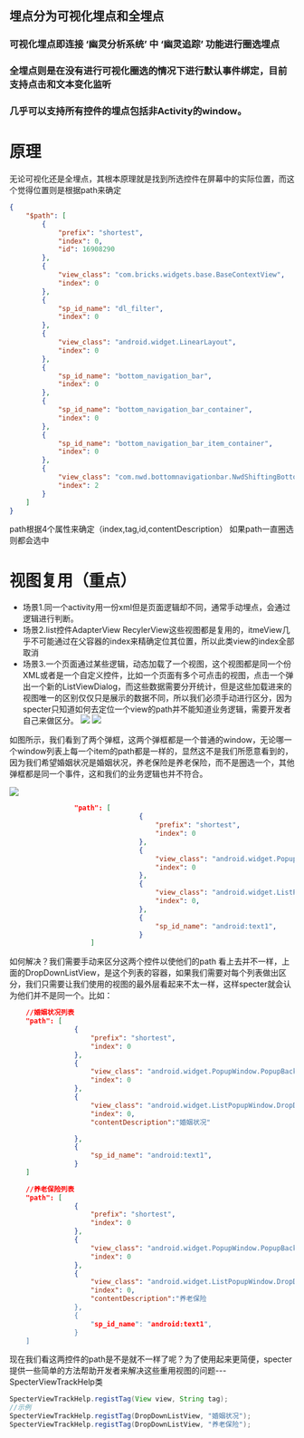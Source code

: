 
## 埋点分为可视化埋点和全埋点
### 可视化埋点即连接 ‘幽灵分析系统’ 中 ‘幽灵追踪’ 功能进行圈选埋点
### 全埋点则是在没有进行可视化圈选的情况下进行默认事件绑定，目前支持点击和文本变化监听
### 几乎可以支持所有控件的埋点包括非Activity的window。
# 原理
无论可视化还是全埋点，其根本原理就是找到所选控件在屏幕中的实际位置，而这个觉得位置则是根据path来确定

```json
{
    "$path": [
        {
            "prefix": "shortest",
            "index": 0,
            "id": 16908290
        },
        {
            "view_class": "com.bricks.widgets.base.BaseContextView",
            "index": 0
        },
        {
            "sp_id_name": "dl_filter",
            "index": 0
        },
        {
            "view_class": "android.widget.LinearLayout",
            "index": 0
        },
        {
            "sp_id_name": "bottom_navigation_bar",
            "index": 0
        },
        {
            "sp_id_name": "bottom_navigation_bar_container",
            "index": 0
        },
        {
            "sp_id_name": "bottom_navigation_bar_item_container",
            "index": 0
        },
        {
            "view_class": "com.nwd.bottomnavigationbar.NwdShiftingBottomNavigationTab",
            "index": 2
        }
    ]
}
```
path根据4个属性来确定（index,tag,id,contentDescription）
如果path一直圈选则都会选中
# 视图复用（重点）
* 场景1.同一个activity用一份xml但是页面逻辑却不同，通常手动埋点，会通过逻辑进行判断。
* 场景2.list控件AdapterView RecylerView这些视图都是复用的，itmeView几乎不可能通过在父容器的index来精确定位其位置，所以此类view的index全部取消
* 场景3.一个页面通过某些逻辑，动态加载了一个视图，这个视图都是同一个份XML或者是一个自定义控件，比如一个页面有多个可点击的视图，点击一个弹出一个新的ListViewDialog，而这些数据需要分开统计，但是这些加载进来的视图唯一的区别仅仅只是展示的数据不同，所以我们必须手动进行区分，因为specter只知道如何去定位一个view的path并不能知道业务逻辑，需要开发者自己来做区分。
![](device-2017-07-31-113816.png)
![](device-2017-07-31-113833.png)

如图所示，我们看到了两个弹框，这两个弹框都是一个普通的window，无论哪一个window列表上每一个item的path都是一样的，显然这不是我们所愿意看到的，因为我们希望婚姻状况是婚姻状况，养老保险是养老保险，而不是圈选一个，其他弹框都是同一个事件，这和我们的业务逻辑也并不符合。

![](7a2808a9-ad59-4df1-bd2f-19636b37f8ff.png)

```json
                "path": [
                                {
                                    "prefix": "shortest",
                                    "index": 0
                                },
                                {
                                    "view_class": "android.widget.PopupWindow.PopupBackgroundView",
                                    "index": 0
                                },
                                {
                                    "view_class": "android.widget.ListPopupWindow.DropDownListView",
                                    "index": 0,
                                },
                                {
                                    "sp_id_name": "android:text1",
                                }
                    ]
```

如何解决？我们需要手动来区分这两个控件以使他们的path 看上去并不一样，上面的DropDownListView，是这个列表的容器，如果我们需要对每个列表做出区分，我们只需要让我们使用的视图的最外层看起来不太一样，这样specter就会认为他们并不是同一个。比如：
```json
    //婚姻状况列表
    "path": [
                {
                    "prefix": "shortest",
                    "index": 0
                },
                {
                    "view_class": "android.widget.PopupWindow.PopupBackgroundView",
                    "index": 0
                },
                {
                    "view_class": "android.widget.ListPopupWindow.DropDownListView",
                    "index": 0,
                    "contentDescription":"婚姻状况"

                },
                {
                    "sp_id_name": "android:text1",
                }
    ]
    
    //养老保险列表
    "path": [
                {
                    "prefix": "shortest",
                    "index": 0
                },
                {
                    "view_class": "android.widget.PopupWindow.PopupBackgroundView",
                    "index": 0
                },
                {
                    "view_class": "android.widget.ListPopupWindow.DropDownListView",
                    "index": 0,
                    "contentDescription":"养老保险
                },
                {
                    "sp_id_name": "android:text1",
                }
    ]

```
现在我们看这两控件的path是不是就不一样了呢？为了使用起来更简便，specter提供一些简单的方法帮助开发者来解决这些重用视图的问题---SpecterViewTrackHelp类
```java
SpecterViewTrackHelp.registTag(View view, String tag);
//示例
SpecterViewTrackHelp.registTag(DropDownListView, "婚姻状况");
SpecterViewTrackHelp.registTag(DropDownListView, "养老保险");

```













